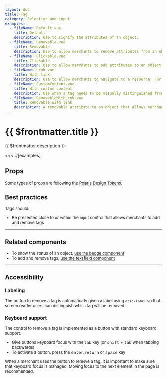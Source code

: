 ```yaml
---
layout: doc
title: Tag
category: Selection and input
examples:
  - fileName: Default.vue
    title: Default
    description: Use to signify the attributes of an object.
  - fileName: Removable.vue
    title: Removable
    description: Use to allow merchants to remove attributes from an object.
  - fileName: Clickable.vue
    title: Clickable
    description: Use to allow merchants to add attributes to an object.
  - fileName: Link.vue
    title: With link
    description: Use to allow merchants to navigate to a resource. For example a customer segment or a smart collection
  - fileName: CustomContent.vue
    title: With custom content
    description: Use when a tag needs to be visually distinguished from others, like when it's added automatically.
  - fileName: RemovableWithLink.vue
    title: Removable with link
    description: A removable attribute to an object that allows merchants to navigate to a resource.
---
```


# {{ $frontmatter.title }}

<Lede>

{{ $frontmatter.description }}

</Lede>

<Examples>

<<< ./[examples]

</Examples>

## Props

<div style="font-size: 0.8125rem">

Some types of props are following the [Polaris Design Tokens](https://polaris.shopify.com/tokens).

</div>

<PropsTable />

<div style="font-size: 0.8125rem">

## Best practices

Tags should:

- Be presented close to or within the input control that allows merchants to add and remove tags

---

## Related components

- To show the status of an object, [use the badge component](https://polaris.shopify.com/components/feedback-indicators/badge)
- To add and remove tags, [use the text field component](https://polaris.shopify.com/components/selection-and-input/text-field)

---

## Accessibility

### Labeling

The button to remove a tag is automatically given a label using `aria-label` so that screen reader users can distinguish which tag will be removed.

### Keyboard support

The control to remove a tag is implemented as a button with standard keyboard support.

- Give buttons keyboard focus with the <kbd>tab</kbd> key (or <kbd>shift</kbd> + <kbd>tab</kbd> when tabbing backwards)
- To activate a button, press the <kbd>enter</kbd>/<kbd>return</kbd> or <kbd>space</kbd> key

When a merchant uses the button to remove a tag, it is important to make sure that keyboard focus is managed. Moving focus to the next element in the page is recommended.

</div>
